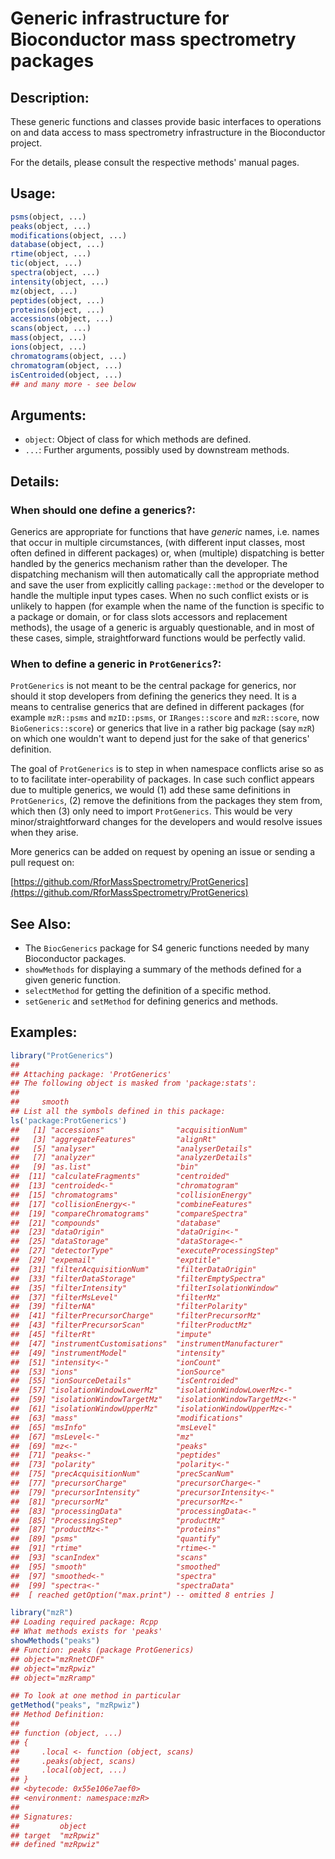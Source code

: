 <!-- README.md is generated from README.Rmd. Please edit that file -->



# Generic infrastructure for Bioconductor mass spectrometry packages

## Description:

These generic functions and classes provide basic interfaces to
operations on and data access to mass spectrometry infrastructure in
the Bioconductor project.

For the details, please consult the respective methods' manual pages.

## Usage:

```r
psms(object, ...)
peaks(object, ...)
modifications(object, ...)
database(object, ...)
rtime(object, ...)
tic(object, ...)
spectra(object, ...)
intensity(object, ...)
mz(object, ...)
peptides(object, ...)
proteins(object, ...)
accessions(object, ...)
scans(object, ...)
mass(object, ...)
ions(object, ...)
chromatograms(object, ...)
chromatogram(object, ...)
isCentroided(object, ...)
## and many more - see below
```

## Arguments:

- `object`: Object of class for which methods are defined.
- `...`: Further arguments, possibly used by downstream methods.

## Details:

### When should one define a generics?:

Generics are appropriate for functions that have _generic_
names, i.e. names that occur in multiple circumstances, (with
different input classes, most often defined in different
packages) or, when (multiple) dispatching is better handled by
the generics mechanism rather than the developer. The
dispatching mechanism will then automatically call the
appropriate method and save the user from explicitly calling
`package::method` or the developer to handle the multiple input
types cases. When no such conflict exists or is unlikely to
happen (for example when the name of the function is specific to
a package or domain, or for class slots accessors and
replacement methods), the usage of a generic is arguably
questionable, and in most of these cases, simple,
straightforward functions would be perfectly valid.

### When to define a generic in `ProtGenerics`?:

`ProtGenerics` is not meant to be the central package for generics,
nor should it stop developers from defining the generics they need. It
is a means to centralise generics that are defined in different
packages (for example `mzR::psms` and `mzID::psms`, or
`IRanges::score` and `mzR::score`, now `BioGenerics::score`) or
generics that live in a rather big package (say `mzR`) on which one
wouldn't want to depend just for the sake of that generics'
definition.

The goal of `ProtGenerics` is to step in when namespace conflicts
arise so as to to facilitate inter-operability of packages. In case
such conflict appears due to multiple generics, we would (1) add these
same definitions in `ProtGenerics`, (2) remove the definitions from
the packages they stem from, which then (3) only need to import
`ProtGenerics`. This would be very minor/straightforward changes for
the developers and would resolve issues when they arise.

More generics can be added on request by opening an issue or sending a
pull request on:

[https://github.com/RforMassSpectrometry/ProtGenerics](https://github.com/RforMassSpectrometry/ProtGenerics)


## See Also:

- The `BiocGenerics` package for S4 generic functions needed by many
  Bioconductor packages.
- `showMethods` for displaying a summary of the methods defined for a
  given generic function.
- `selectMethod` for getting the definition of a specific method.
- `setGeneric` and `setMethod` for defining generics and methods.

## Examples:


```r
library("ProtGenerics")
## 
## Attaching package: 'ProtGenerics'
## The following object is masked from 'package:stats':
## 
##     smooth
## List all the symbols defined in this package:
ls('package:ProtGenerics')
##   [1] "accessions"                "acquisitionNum"           
##   [3] "aggregateFeatures"         "alignRt"                  
##   [5] "analyser"                  "analyserDetails"          
##   [7] "analyzer"                  "analyzerDetails"          
##   [9] "as.list"                   "bin"                      
##  [11] "calculateFragments"        "centroided"               
##  [13] "centroided<-"              "chromatogram"             
##  [15] "chromatograms"             "collisionEnergy"          
##  [17] "collisionEnergy<-"         "combineFeatures"          
##  [19] "compareChromatograms"      "compareSpectra"           
##  [21] "compounds"                 "database"                 
##  [23] "dataOrigin"                "dataOrigin<-"             
##  [25] "dataStorage"               "dataStorage<-"            
##  [27] "detectorType"              "executeProcessingStep"    
##  [29] "expemail"                  "exptitle"                 
##  [31] "filterAcquisitionNum"      "filterDataOrigin"         
##  [33] "filterDataStorage"         "filterEmptySpectra"       
##  [35] "filterIntensity"           "filterIsolationWindow"    
##  [37] "filterMsLevel"             "filterMz"                 
##  [39] "filterNA"                  "filterPolarity"           
##  [41] "filterPrecursorCharge"     "filterPrecursorMz"        
##  [43] "filterPrecursorScan"       "filterProductMz"          
##  [45] "filterRt"                  "impute"                   
##  [47] "instrumentCustomisations"  "instrumentManufacturer"   
##  [49] "instrumentModel"           "intensity"                
##  [51] "intensity<-"               "ionCount"                 
##  [53] "ions"                      "ionSource"                
##  [55] "ionSourceDetails"          "isCentroided"             
##  [57] "isolationWindowLowerMz"    "isolationWindowLowerMz<-" 
##  [59] "isolationWindowTargetMz"   "isolationWindowTargetMz<-"
##  [61] "isolationWindowUpperMz"    "isolationWindowUpperMz<-" 
##  [63] "mass"                      "modifications"            
##  [65] "msInfo"                    "msLevel"                  
##  [67] "msLevel<-"                 "mz"                       
##  [69] "mz<-"                      "peaks"                    
##  [71] "peaks<-"                   "peptides"                 
##  [73] "polarity"                  "polarity<-"               
##  [75] "precAcquisitionNum"        "precScanNum"              
##  [77] "precursorCharge"           "precursorCharge<-"        
##  [79] "precursorIntensity"        "precursorIntensity<-"     
##  [81] "precursorMz"               "precursorMz<-"            
##  [83] "processingData"            "processingData<-"         
##  [85] "ProcessingStep"            "productMz"                
##  [87] "productMz<-"               "proteins"                 
##  [89] "psms"                      "quantify"                 
##  [91] "rtime"                     "rtime<-"                  
##  [93] "scanIndex"                 "scans"                    
##  [95] "smooth"                    "smoothed"                 
##  [97] "smoothed<-"                "spectra"                  
##  [99] "spectra<-"                 "spectraData"              
##  [ reached getOption("max.print") -- omitted 8 entries ]

library("mzR")
## Loading required package: Rcpp
## What methods exists for 'peaks'
showMethods("peaks")
## Function: peaks (package ProtGenerics)
## object="mzRnetCDF"
## object="mzRpwiz"
## object="mzRramp"

## To look at one method in particular
getMethod("peaks", "mzRpwiz")
## Method Definition:
## 
## function (object, ...) 
## {
##     .local <- function (object, scans) 
##     .peaks(object, scans)
##     .local(object, ...)
## }
## <bytecode: 0x55e106e7aef0>
## <environment: namespace:mzR>
## 
## Signatures:
##         object   
## target  "mzRpwiz"
## defined "mzRpwiz"
```
